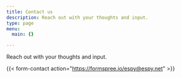 ```yaml
---
title: Contact us
description: Reach out with your thoughts and input.
type: page
menu:
  main: {}

---
```


Reach out with your thoughts and input.

{{< form-contact action="https://formspree.io/espy@espy.net"  >}}


